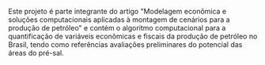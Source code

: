 Este projeto é parte integrante do artigo "Modelagem econômica e soluções computacionais aplicadas à montagem de cenários para a produção de petróleo" e contém o algoritmo computacional para a quantificação de variáveis econômicas e fiscais da produção de petróleo no Brasil, tendo como referências avaliações preliminares do potencial das áreas do pré-sal.